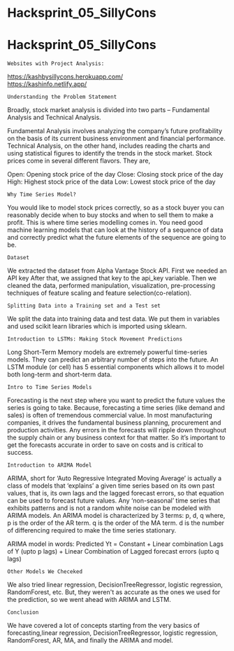 # Hacksprint_05_SillyCons
# Hacksprint_05_SillyCons
```
Websites with Project Analysis:
```
https://kashbysillycons.herokuapp.com/
<br>
https://kashinfo.netlify.app/
```
Understanding the Problem Statement
```
Broadly, stock market analysis is divided into two parts – Fundamental Analysis and Technical Analysis.

Fundamental Analysis involves analyzing the company’s future profitability on the basis of its current business environment and financial performance.
Technical Analysis, on the other hand, includes reading the charts and using statistical figures to identify the trends in the stock market.
Stock prices come in several different flavors. They are,

Open: Opening stock price of the day
Close: Closing stock price of the day
High: Highest stock price of the data
Low: Lowest stock price of the day

```
Why Time Series Model?
```
You would like to model stock prices correctly, so as a stock buyer you can reasonably decide when to buy stocks and when to sell them to make a profit. This is where time series modelling comes in. You need good machine learning models that can look at the history of a sequence of data and correctly predict what the future elements of the sequence are going to be.

```
Dataset 
```
We extracted the dataset from Alpha Vantage Stock API. First we needed an API key After that, we assigned that key to the api_key variable. Then we cleaned the data, performed manipulation, visualization, pre-processing techniques of feature scaling and feature selection(co-relation).

```
Splitting Data into a Training set and a Test set
```
We split the data into training data and test data. We put them in variables and used scikit learn libraries which is imported using sklearn. 

```
Introduction to LSTMs: Making Stock Movement Predictions
```
Long Short-Term Memory models are extremely powerful time-series models. They can predict an arbitrary number of steps into the future. An LSTM module (or cell) has 5 essential components which allows it to model both long-term and short-term data.

```
Intro to Time Series Models
```
Forecasting is the next step where you want to predict the future values the series is going to take.
Because, forecasting a time series (like demand and sales) is often of tremendous commercial value.
In most manufacturing companies, it drives the fundamental business planning, procurement and production activities. Any errors in the forecasts will ripple down throughout the supply chain or any business context for that matter. So it’s important to get the forecasts accurate in order to save on costs and is critical to success.

```
Introduction to ARIMA Model
```
ARIMA, short for ‘Auto Regressive Integrated Moving Average’ is actually a class of models that ‘explains’ a given time series based on its own past values, that is, its own lags and the lagged forecast errors, so that equation can be used to forecast future values.
Any ‘non-seasonal’ time series that exhibits patterns and is not a random white noise can be modeled with ARIMA models.
An ARIMA model is characterized by 3 terms: p, d, q
where,
p is the order of the AR term.
q is the order of the MA term.
d is the number of differencing required to make the time series stationary.

ARIMA model in words:
Predicted Yt = Constant + Linear combination Lags of Y (upto p lags) + Linear Combination of Lagged forecast errors (upto q lags)

```
Other Models We Checeked
```
We also tried linear regression, DecisionTreeRegressor, logistic regression, RandomForest, etc.
But, they weren't as accurate as the ones we used for the prediction, so we went ahead with ARIMA and LSTM.

```
Conclusion
```
We have covered a lot of concepts starting from the very basics of forecasting,linear regression, DecisionTreeRegressor, logistic regression, RandomForest, AR, MA, and finally the ARIMA and model.

